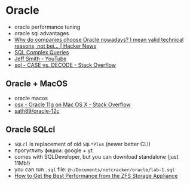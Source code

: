 # Oracle
- oracle performance tuning
- oracle sql advantages
- [Why do companies choose Oracle nowadays? I mean valid technical reasons, not bei... | Hacker News](https://news.ycombinator.com/item?id=11318532)
- [SQL Complex Queries](http://www.bullraider.com/database/sql-tutorial/7-complex-queries-in-sql)
- [Jeff Smith - YouTube](https://www.youtube.com/user/ThatJeffSmith/videos?disable_polymer=1)
- [sql - CASE vs. DECODE - Stack Overflow](https://stackoverflow.com/questions/3193692/case-vs-decode)

## Oracle + MacOS
- oracle macos
- [osx - Oracle 11g on Mac OS X - Stack Overflow](https://stackoverflow.com/questions/29649699/oracle-11g-on-mac-os-x)
- [sath89/oracle-12c](https://hub.docker.com/r/sath89/oracle-12c/)

## Oracle SQLcl
- `SQLcl` is replacement of old `SQL*Plus` (newer better CLI)
- прогуглить фишки: google + yt
- comes with SQLDeveloper, but you can download standalone (just 11Mb!)
- you can run `.sql` file: `@~/Documents/netcracker/oracle/lab-1.sql`
- [How to Get the Best Performance from the ZFS Storage Appliance](http://www.oracle.com/technetwork/articles/servers-storage-admin/sto-recommended-zfs-settings-1951715.html)
